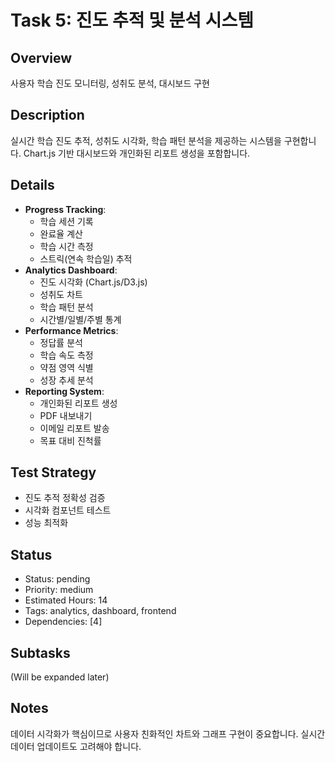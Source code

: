# Task 5: 진도 추적 및 분석 시스템

## Overview
사용자 학습 진도 모니터링, 성취도 분석, 대시보드 구현

## Description
실시간 학습 진도 추적, 성취도 시각화, 학습 패턴 분석을 제공하는 시스템을 구현합니다. Chart.js 기반 대시보드와 개인화된 리포트 생성을 포함합니다.

## Details
- **Progress Tracking**:
  - 학습 세션 기록
  - 완료율 계산
  - 학습 시간 측정
  - 스트릭(연속 학습일) 추적
- **Analytics Dashboard**:
  - 진도 시각화 (Chart.js/D3.js)
  - 성취도 차트
  - 학습 패턴 분석
  - 시간별/일별/주별 통계
- **Performance Metrics**:
  - 정답률 분석
  - 학습 속도 측정
  - 약점 영역 식별
  - 성장 추세 분석
- **Reporting System**:
  - 개인화된 리포트 생성
  - PDF 내보내기
  - 이메일 리포트 발송
  - 목표 대비 진척률

## Test Strategy
- 진도 추적 정확성 검증
- 시각화 컴포넌트 테스트
- 성능 최적화

## Status
- Status: pending
- Priority: medium
- Estimated Hours: 14
- Tags: analytics, dashboard, frontend
- Dependencies: [4]

## Subtasks
(Will be expanded later)

## Notes
데이터 시각화가 핵심이므로 사용자 친화적인 차트와 그래프 구현이 중요합니다. 실시간 데이터 업데이트도 고려해야 합니다.